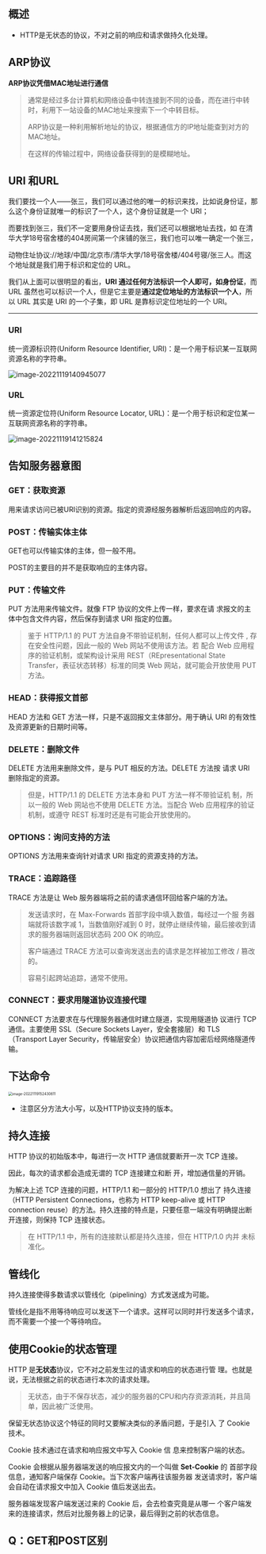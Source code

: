 ## 概述

- HTTP是无状态的协议，不对之前的响应和请求做持久化处理。

## ARP协议

**ARP协议凭借MAC地址进行通信**

> 通常是经过多台计算机和网络设备中转连接到不同的设备，而在进行中转时，利用下一站设备的MAC地址来搜索下一个中转目标。
>
> ARP协议是一种利用解析地址的协议，根据通信方的IP地址能查到对方的MAC地址。
>
> 在这样的传输过程中，网络设备获得到的是模糊地址。

## URI 和URL

我们要找一个人——张三，我们可以通过他的唯一的标识来找，比如说身份证，那么这个身份证就唯一的标识了一个人，这个身份证就是一个 URI；

而要找到张三，我们不一定要用身份证去找，我们还可以根据地址去找，如 在清华大学18号宿舍楼的404房间第一个床铺的张三，我们也可以唯一确定一个张三，

动物住址协议://地球/中国/北京市/清华大学/18号宿舍楼/404号寝/张三人。而这个地址就是我们用于标识和定位的 URL。

我们从上面可以很明显的看出，**URI 通过任何方法标识一个人即可，如身份证**，而 URL 虽然也可以标识一个人，但是它主要是**通过定位地址的方法标识一个人**，所以 URL 其实是 URI 的一个子集，即 URL 是靠标识定位地址的一个 URI。

---

### URI

统一资源标识符(Uniform Resource Identifier, URI)：是一个用于标识某一互联网资源名称的字符串。

![image-20221119140945077](D:\Code\Typorapic\202211191410691.png)

### URL

统一资源定位符(Uniform Resource Locator, URL)：是一个用于标识和定位某一互联网资源名称的字符串。                                                                                                                                                                       

![image-20221119141215824](http://pic.shixiaocaia.fun/202211191412462.png)

## 告知服务器意图

### GET：获取资源

用来请求访问已被URI识别的资源。指定的资源经服务器解析后返回响应的内容。

### POST：传输实体主体

GET也可以传输实体的主体，但一般不用。

POST的主要目的并不是获取响应的主体内容。

### PUT：传输文件

PUT 方法用来传输文件。就像 FTP 协议的文件上传一样，要求在请 求报文的主体中包含文件内容，然后保存到请求 URI 指定的位置。

> 鉴于 HTTP/1.1 的 PUT 方法自身不带验证机制，任何人都可以上传文件 , 存在安全性问题，因此一般的 Web 网站不使用该方法。若 配合 Web 应用程序的验证机制，或架构设计采用 REST（REpresentational State Transfer，表征状态转移）标准的同类
> Web 网站，就可能会开放使用 PUT 方法。

### HEAD：获得报文首部

HEAD 方法和 GET 方法一样，只是不返回报文主体部分。用于确认 URI 的有效性及资源更新的日期时间等。

### DELETE：删除文件

DELETE 方法用来删除文件，是与 PUT 相反的方法。DELETE 方法按 请求 URI 删除指定的资源。

> 但是，HTTP/1.1 的 DELETE 方法本身和 PUT 方法一样不带验证机 制，所以一般的 Web 网站也不使用 DELETE 方法。当配合 Web 应用程序的验证机制，或遵守 REST 标准时还是有可能会开放使用的。

### OPTIONS：询问支持的方法

OPTIONS 方法用来查询针对请求 URI 指定的资源支持的方法。

### TRACE：追踪路径

TRACE 方法是让 Web 服务器端将之前的请求通信环回给客户端的方法。

> 发送请求时，在 Max-Forwards 首部字段中填入数值，每经过一个服 务器端就将该数字减 1，当数值刚好减到 0 时，就停止继续传输，最后接收到请求的服务器端则返回状态码 200 OK 的响应。
>
> 客户端通过 TRACE 方法可以查询发送出去的请求是怎样被加工修改 / 篡改的。
>
> 容易引起跨站追踪，通常不使用。

### CONNECT：要求用隧道协议连接代理

CONNECT 方法要求在与代理服务器通信时建立隧道，实现用隧道协 议进行 TCP 通信。主要使用 SSL（Secure Sockets Layer，安全套接层）和 TLS（Transport Layer Security，传输层安全）协议把通信内容加密后经网络隧道传输。

## 下达命令

<img src="http://pic.shixiaocaia.fun/202211191524746.png" alt="image-20221119152430611" style="zoom:50%;" />

- 注意区分方法大小写，以及HTTP协议支持的版本。

## 持久连接

HTTP 协议的初始版本中，每进行一次 HTTP 通信就要断开一次 TCP 连接。

因此，每次的请求都会造成无谓的 TCP 连接建立和断 开，增加通信量的开销。

为解决上述 TCP 连接的问题，HTTP/1.1 和一部分的 HTTP/1.0 想出了 持久连接（HTTP Persistent Connections，也称为 HTTP keep-alive 或 HTTP connection reuse）的方法。持久连接的特点是，只要任意一端没有明确提出断开连接，则保持 TCP 连接状态。

> 在 HTTP/1.1 中，所有的连接默认都是持久连接，但在 HTTP/1.0 内并 未标准化。

## 管线化

持久连接使得多数请求以管线化（pipelining）方式发送成为可能。

管线化是指不用等待响应可以发送下一个请求。这样可以同时并行发送多个请求，而不需要一个接一个等待响应。

## 使用Cookie的状态管理

HTTP 是**无状态**协议，它不对之前发生过的请求和响应的状态进行管 理。也就是说，无法根据之前的状态进行本次的请求处理。

> 无状态，由于不保存状态，减少的服务器的CPU和内存资源消耗，并且简单，因此被广泛使用。

保留无状态协议这个特征的同时又要解决类似的矛盾问题，于是引入 了 Cookie 技术。

Cookie 技术通过在请求和响应报文中写入 Cookie 信 息来控制客户端的状态。

Cookie 会根据从服务器端发送的响应报文内的一个叫做 **Set-Cookie** 的 首部字段信息，通知客户端保存 Cookie。当下次客户端再往该服务器 发送请求时，客户端会自动在请求报文中加入 Cookie 值后发送出去。

服务器端发现客户端发送过来的 Cookie 后，会去检查究竟是从哪一 个客户端发来的连接请求，然后对比服务器上的记录，最后得到之前的状态信息。

## Q：GET和POST区别

